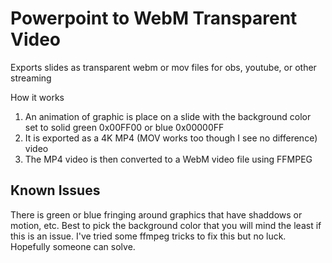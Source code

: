# Powerpoint to WebM Transparent Video
Exports slides as transparent webm or mov files for obs, youtube, or other streaming

How it works
1. An animation of graphic is place on a slide with the background color set to solid green 0x00FF00 or blue 0x00000FF
2. It is exported as a 4K MP4 (MOV works too though I see no difference) video
3. The MP4 video is then converted to a WebM video file using FFMPEG

## Known Issues
There is green or blue fringing around graphics that have shaddows or motion, etc. Best to pick the background color that you will mind the least if this is an issue.  I've tried some ffmpeg tricks to fix this but no luck.  Hopefully someone can solve.


